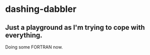 # dashing-dabbler
Just a playground as I'm trying to cope with everything.
-------------------------------------------------------
Doing some FORTRAN now.
